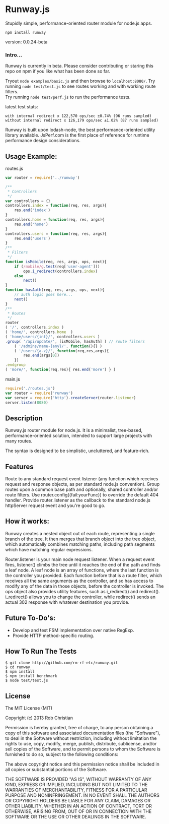 Runway.js
==========

Stupidly simple, performance-oriented router module for node.js apps.

`npm install runway`

version: 0.0.24-beta

### Intro...

Runway is currently in beta. Please consider contributing or staring this repo on npm
if you like what has been done so far.

Tryout `node examples/basic.js` and then browse to `localhost:8080/`.
Try running `node test/test.js` to see routes working and with working route filters.  
Try running `node test/perf.js` to run the performance tests.  

latest test stats:
```
with internal redirect x 122,570 ops/sec ±0.74% (96 runs sampled)
without internal redirect x 126,179 ops/sec ±1.02% (87 runs sampled)
```

Runway is built upon lodash-node, the best performance-oriented utility library available.
JsPerf.com is the first place of reference for runtime performance design considerations.

## Usage Example:

routes.js
```js
var router = require('../runway')

/**
 * Controllers
 */
var controllers = {}
controllers.index = function(req, res, args){
    res.end('index')
}
controllers.home = function(req, res, args){
    res.end('home')
}
controllers.users = function(req, res, args){
    res.end('users')
}
/**
 * Filters
 */
function isMobile(req, res, args, ops, next){
    if (/mobile/g.test(req['user-agent']))
        ops.i_redirect(controllers.index)
    else
        next()
}
function hasAuth(req, res, args, ops, next){
    // auth logic goes here...
    next()
}
/**
 * Routes
 */
router
( '/', controllers.index )
( 'home/', controllers.home  )
( 'home/users/{int}/', controllers.users )
.group( '/api/update/', [isMobile, hasAuth] ) // route filters
    ( '/admins/name-{any}/', function(){} )
    ( '/users/{a-z}/', function(req,res,args){
        res.end(args[0])
    })
.endgroup
( 'more/', function(req,res){ res.end('more') } )
```

main.js
```js
require('./routes.js')
var router = require('runway')
var server = require('http').createServer(router.listener)
server.listen(8080)
```


## Description
Runway.js router module for node.js. It is a minimalist, tree-based, performance-oriented
solution, intended to support large projects with many routes.

The syntax is designed to be simplistic, uncluttered, and feature-rich.

## Features
Route to any standard request event listener (any function which receives request
and response objects, as per standard node.js convention). Group routes upon a common
base path and optionally, shared controller and/or route filters. Use
router.config({fail:yourFunc}) to override the default 404 handler. Provide
router.listener as the callback to the standard node.js httpServer request event
and you're good to go.

## How it works:
Runway creates a nested object out of each route, representing a single branch of the
tree. It then merges that branch object into the tree object, which automatically
combines matching paths, including path segments which have matching regular
expressions.

Router.listener is your main node request listener. When a request event fires,
listener() climbs the tree until it reaches the end of the path and finds a leaf
node. A leaf node is an array of functions, where the last function is the controller
you provided. Each function before that is a route filter, which receives all the
same arguments as the controller, and so has access to modify any of the data in
those objects, before the controller is invoked. The ops object also provides utility
features, such as i_redirect() and redirect(). i_redirect() allows you to change the
controller, while redirect() sends an actual 302 response with whatever destination
you provide.


## Future To-Do's:

* Develop and test FSM implementation over native RegExp.
* Provide HTTP method-specific routing.


## How To Run The Tests

```
$ git clone http://github.com/rm-rf-etc/runway.git
$ cd runway
$ npm install
$ npm install benchmark
$ node test/test.js
```

## License

The MIT License (MIT)

Copyright (c) 2013 Rob Christian

Permission is hereby granted, free of charge, to any person obtaining a copy of
this software and associated documentation files (the "Software"), to deal in
the Software without restriction, including without limitation the rights to
use, copy, modify, merge, publish, distribute, sublicense, and/or sell copies of
the Software, and to permit persons to whom the Software is furnished to do so,
subject to the following conditions:

The above copyright notice and this permission notice shall be included in all
copies or substantial portions of the Software.

THE SOFTWARE IS PROVIDED "AS IS", WITHOUT WARRANTY OF ANY KIND, EXPRESS OR
IMPLIED, INCLUDING BUT NOT LIMITED TO THE WARRANTIES OF MERCHANTABILITY, FITNESS
FOR A PARTICULAR PURPOSE AND NONINFRINGEMENT. IN NO EVENT SHALL THE AUTHORS OR
COPYRIGHT HOLDERS BE LIABLE FOR ANY CLAIM, DAMAGES OR OTHER LIABILITY, WHETHER
IN AN ACTION OF CONTRACT, TORT OR OTHERWISE, ARISING FROM, OUT OF OR IN
CONNECTION WITH THE SOFTWARE OR THE USE OR OTHER DEALINGS IN THE SOFTWARE.
